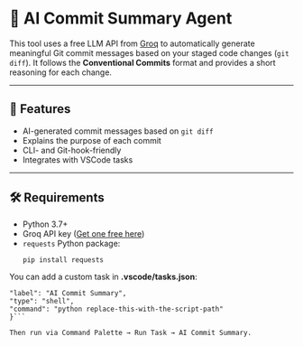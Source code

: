 # 🤖 AI Commit Summary Agent

This tool uses a free LLM API from [Groq](https://groq.com/) to automatically generate meaningful Git commit messages based on your staged code changes (`git diff`). It follows the **Conventional Commits** format and provides a short reasoning for each change.

---

## 🚀 Features

- AI-generated commit messages based on `git diff`
- Explains the purpose of each commit
- CLI- and Git-hook-friendly
- Integrates with VSCode tasks

---

## 🛠 Requirements

- Python 3.7+
- Groq API key ([Get one free here](https://console.groq.com/))
- `requests` Python package:
  ```bash
  pip install requests
  ```

You can add a custom task in **.vscode/tasks.json**:

````{
"label": "AI Commit Summary",
"type": "shell",
"command": "python replace-this-with-the-script-path"
}```

Then run via Command Palette → Run Task → AI Commit Summary.
````
